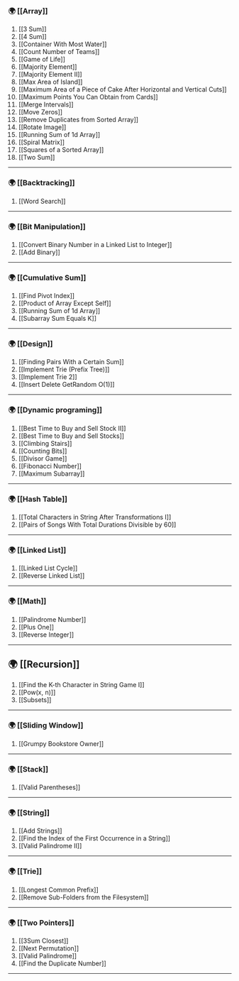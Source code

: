 ### 🌍 [[Array]]

1. [[3 Sum]]
2. [[4 Sum]]
3. [[Container With Most Water]]
4. [[Count Number of Teams]]
5. [[Game of Life]]
6. [[Majority Element]]
7. [[Majority Element II]] 
8. [[Max Area of Island]]
9. [[Maximum Area of a Piece of Cake After Horizontal and Vertical Cuts]]
10. [[Maximum Points You Can Obtain from Cards]]
11. [[Merge Intervals]]
12. [[Move Zeros]]
13. [[Remove Duplicates from Sorted Array]]
14. [[Rotate Image]]
15. [[Running Sum of 1d Array]]
16. [[Spiral Matrix]]
17. [[Squares of a Sorted Array]]
18. [[Two Sum]]
--- 
### 🌍 [[Backtracking]]

1.  [[Word Search]]
--- 
### 🌍 [[Bit Manipulation]]

1. [[Convert Binary Number in a Linked List to Integer]]
2. [[Add Binary]]
--- 
### 🌍 [[Cumulative Sum]]

1. [[Find Pivot Index]]
2. [[Product of Array Except Self]]
3. [[Running Sum of 1d Array]]
4. [[Subarray Sum Equals K]]
---
### 🌍 [[Design]]

1. [[Finding Pairs With a Certain Sum]]
2. [[Implement Trie (Prefix Tree)]]
3. [[Implement Trie 2]]
4. [[Insert Delete GetRandom O(1)]]
---
### 🌍 [[Dynamic programing]]

1. [[Best Time to Buy and Sell Stock II]]
2. [[Best Time to Buy and Sell Stocks]]
3. [[Climbing Stairs]]
4. [[Counting Bits]]
5. [[Divisor Game]]
6. [[Fibonacci Number]]
7. [[Maximum Subarray]]
--- 
### 🌍 [[Hash Table]]

1. [[Total Characters in String After Transformations I]]
2. [[Pairs of Songs With Total Durations Divisible by 60]]
--- 
### 🌍 [[Linked List]]

1. [[Linked List Cycle]]
2. [[Reverse Linked List]]
---
### 🌍 [[Math]]

1. [[Palindrome Number]]
2. [[Plus One]]
3. [[Reverse Integer]]
---
## 🌍 [[Recursion]]

1. [[Find the K-th Character in String Game I]]
2. [[Pow(x, n)]]
3. [[Subsets]]
---
### 🌍 [[Sliding Window]]

1. [[Grumpy Bookstore Owner]]
---
### 🌍 [[Stack]]

1. [[Valid Parentheses]]
---
### 🌍 [[String]]

1. [[Add Strings]]
2. [[Find the Index of the First Occurrence in a String]]
3. [[Valid Palindrome II]]
---
### 🌍 [[Trie]]

1. [[Longest Common Prefix]]
2. [[Remove Sub-Folders from the Filesystem]]
---

### 🌍 [[Two Pointers]]

1. [[3Sum Closest]]
2. [[Next Permutation]]
3. [[Valid Palindrome]]
4. [[Find the Duplicate Number]]
---